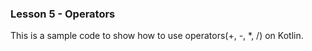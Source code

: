 ### Lesson 5 - Operators

This is a sample code to show how to use operators(+, -, *, /) on Kotlin.

